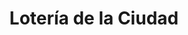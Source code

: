 ---
title: "Lotería de la Ciudad"
url: /ciudad-autonoma-de-buenos-aires/loteria-de-la-ciudad-alvarez-jonte-6/
shop: Lotterie
---
